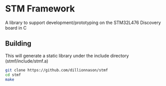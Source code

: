# STM Framework
A library to support development/prototyping on the STM32L476 Discovery board in C

## Building
This will generate a static library under the include directory (stmf/include/stmf.a)
```sh
git clone https://github.com/dillionnason/stmf
cd stmf
make
```
